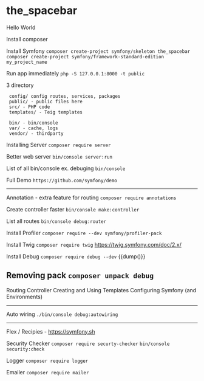 # the_spacebar
Hello World

Install composer

Install Symfony
`composer create-project symfony/skeleton the_spacebar`
`composer create-project symfony/framework-standard-edition my_project_name`

Run app immediately
`php -S 127.0.0.1:8000 -t public`

3 directory
```
 config/ config routes, services, packages
 public/ - public files here
 src/ - PHP code
 templates/ - Teig templates

 bin/ - bin/console
 var/ - cache, logs
 vendor/ - thirdparty
 ```

Installing Server
`composer require server`

Better web server
`bin/console server:run`

List of all bin/console ex. debuging
`bin/console`

Full Demo
`https://github.com/symfony/demo`

----------------------

Annotation - extra feature for routing
`composer require annotations`

Create controller faster
`bin/console make:controller`

List all routes
`bin/console debug:router`

Install Profiler
`composer require --dev symfony/profiler-pack`

Install Twig
`composer require twig`
https://twig.symfony.com/doc/2.x/

Install Debug
`composer require debug --dev`
 {{dump()}}

Removing pack
`composer unpack debug`
----------------------

Routing
Controller
Creating and Using Templates
Configuring Symfony (and Environments)

----------------------
Auto wiring
`./bin/console debug:autowiring`

----------------------
Flex / Recipies - https://symfony.sh

Security Checker
`composer require securty-checker`
`bin/console security:check`

Logger
`composer require logger`

Emailer
`composer require mailer`
